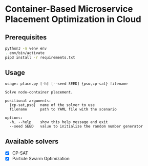 # Container-Based Microservice Placement Optimization in Cloud

## Prerequisites

```bash
python3 -m venv env
. env/bin/activate
pip3 install -r requirements.txt
```

## Usage

```
usage: place.py [-h] [--seed SEED] {pso,cp-sat} filename

Solve node-container placement.

positional arguments:
  {cp-sat,pso}  name of the solver to use
  filename      path to YAML file with the scenario

options:
  -h, --help    show this help message and exit
  --seed SEED   value to initialize the random number generator
```

## Available solvers

- [x] CP-SAT
- [x] Particle Swarm Optimization
